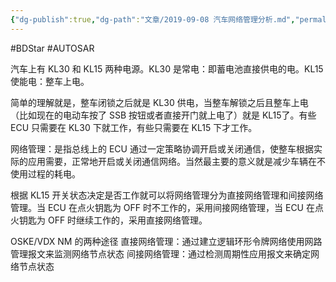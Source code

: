 ```yaml
---
{"dg-publish":true,"dg-path":"文章/2019-09-08 汽车网络管理分析.md","permalink":"/文章/2019-09-08 汽车网络管理分析/","dgEnableSearch":"true"}
---
```


#BDStar #AUTOSAR

汽车上有 KL30 和 KL15 两种电源。KL30 是常电：即蓄电池直接供电的电。KL15 使能电：整车上电。

简单的理解就是，整车闭锁之后就是 KL30 供电，当整车解锁之后且整车上电（比如现在的电动车按了 SSB 按钮或者直接开门就上电了）就是 KL15了。有些 ECU 只需要在 KL30 下就工作，有些只需要在 KL15 下才工作。

网络管理：是指总线上的 ECU 通过一定策略协调开启或关闭通信，使整车根据实际的应用需要，正常地开启或关闭通信网络。当然最主要的意义就是减少车辆在不使用过程的耗电。

根据 KL15 开关状态决定是否工作就可以将网络管理分为直接网络管理和间接网络管理。当 ECU 在点火钥匙为 OFF 时不工作的，采用间接网络管理，当 ECU 在点火钥匙为 OFF 时继续工作的，采用直接网络管理。

OSKE/VDX NM 的两种途径
直接网络管理：通过建立逻辑环形令牌网络使用网路管理报文来监测网络节点状态
间接网络管理：通过检测周期性应用报文来确定网络节点状态

